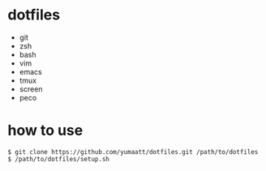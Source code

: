 # dotfiles

- git
- zsh
- bash
- vim
- emacs
- tmux
- screen
- peco

# how to use

    $ git clone https://github.com/yumaatt/dotfiles.git /path/to/dotfiles
    $ /path/to/dotfiles/setup.sh
